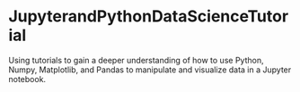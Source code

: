 # JupyterandPythonDataScienceTutorial
Using tutorials to gain a deeper understanding of how to use Python, Numpy, Matplotlib, and Pandas to manipulate and visualize data in a Jupyter notebook. 
